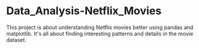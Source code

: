 # Data_Analysis-Netflix_Movies
This project is about understanding Netflix movies better using pandas and matplotlib. It's all about finding interesting patterns and details in the movie dataset.
